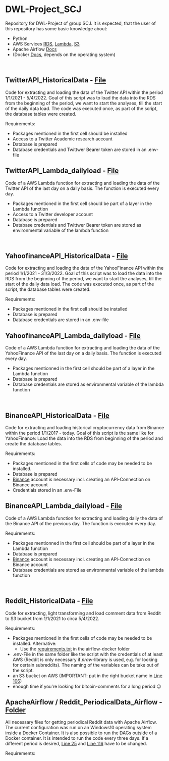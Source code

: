 # DWL-Project_SCJ
Repository for DWL-Project of group SCJ.
It is expected, that the user of this repository has some basic knowledge about:
- Python
- AWS Services [RDS](https://aws.amazon.com/rds/?nc1=h_ls), [Lambda](https://aws.amazon.com/lambda/?nc1=h_ls), [S3](https://aws.amazon.com/s3/?nc1=h_ls)
- Apache Airflow [Docs](https://airflow.apache.org/docs/apache-airflow/stable/index.html)
- (Docker [Docs](https://docs.docker.com/), depends on the operating system)
<br/>

## TwitterAPI_HistoricalData - [File](https://github.com/DataBauHeini/DWL-Project_SCJ/blob/main/TwitterAPI_HistoricalData.ipynb)
Code for extracting and loading the data of the Twitter API within the period 1/1/2021 - 5/4/2022. Goal of this script was to load the data into the RDS from the beginning of the period, we want to start the analyses, till the start of the daily data load. The code was executed once, as part of the script, the database tables were created.

Requirements:
- Packages mentioned in the first cell should be installed
- Access to a Twitter Academic research account
- Database is prepared
- Database credentials and Twittwer Bearer token are stored in an .env-file

## TwitterAPI_Lambda_dailyload - [File](https://github.com/DataBauHeini/DWL-Project_SCJ/blob/main/TwitterAPI_Lambda_dailyload.ipynb)
Code of a AWS Lambda function for extracting and loading the data of the Twitter API of the last day on a daily basis. The function is executed every day.

- Packages mentioned in the first cell should be part of a layer in the Lambda function
- Access to a Twitter developer account
- Database is prepared
- Database credentials and Twittwer Bearer token are stored as environmental variable of the lambda function
<br/>

## YahoofinanceAPI_HistoricalData - [File](https://github.com/DataBauHeini/DWL-Project_SCJ/blob/main/YahoofinanceAPI_HistoricalData.ipynb)
Code for extracting and loading the data of the YahooFinance API within the period 1/1/2021 - 31/3/2022. Goal of this script was to load the data into the RDS from the beginning of the period, we want to start the analyses, till the start of the daily data load. The code was executed once, as part of the script, the database tables were created.

Requirements:
- Packages mentioned in the first cell should be installed
- Database is prepared
- Database credentials are stored in an .env-file

## YahoofinanceAPI_Lambda_dailyload - [File](https://github.com/DataBauHeini/DWL-Project_SCJ/blob/main/YahoofinanceAPI_Lambda_dailyload.ipynb)
Code of a AWS Lambda function for extracting and loading the data of the YahooFinance API of the last day on a daily basis. The function is executed every day.

- Packages mentionned in the first cell should be part of a layer in the Lambda function
- Database is prepared
- Database credentials are stored as environmental variable of the lambda function
<br/>

## BinanceAPI_HistoricalData - [File](https://github.com/DataBauHeini/DWL-Project_SCJ/blob/main/BinanceAPI_HistoricalData.py)
Code for extracting and loading historical cryptocurrency data from Binance within the period 1/1/2017 - today. Goal of this script is the same like for YahooFinance: Load the data into the RDS from beginning of the period and create the database tables.

Requirements:
- Packages mentioned in the first cells of code may be needed to be installed. 
- Database is prepared
- [Binance](https://www.binance.com/en) account is necessary incl. creating an API-Connection on Binance account
- Credentials stored in an .env-File

## BinanceAPI_Lambda_dailyload - [File](https://github.com/DataBauHeini/DWL-Project_SCJ/blob/main/BinanceAPI_Lambda_dailyload.py)
Code of a AWS Lambda function for extracting and loading daily the data of the Binance API of the previous day. The function is executed every day.

Requirements:
- Packages mentionned in the first cell should be part of a layer in the Lambda function
- Database is prepared
- [Binance](https://www.binance.com/en) account is necessary incl. creating an API-Connection on Binance account
- Database credentials are stored as environmental variable of the lambda function
<br/>

## Reddit_HistoricalData - [File](https://github.com/DataBauHeini/DWL-Project_SCJ/blob/main/Reddit_HistoricalData.py)
Code for extracting, light transforming and load comment data from Reddit to S3 bucket from 1/1/2021 to circa 5/4/2022.

Requirements:
- Packages mentioned in the first cells of code may be needed to be installed. Alternative:
  - Use the [requirements.txt](https://github.com/DataBauHeini/DWL-Project_SCJ/blob/main/airflow-docker/requirements.txt) in the airflow-docker folder
- .env-File in the same folder like the script with the credentials of at least AWS (Reddit is only necessary if *praw*-library is used, e.g. for looking for certain subreddits). The naming of the variables can be take out of the script.
- an S3 bucket on AWS (IMPORTANT: put in the right bucket name in [Line 106](https://github.com/DataBauHeini/DWL-Project_SCJ/blob/d396004f4b6df0a8e84ea78e1184e003f31e66da/Reddit_HistoricalData.py#L106))
- enough time if you're looking for bitcoin-comments for a long period 😉

## ApacheAirflow / Reddit_PeriodicalData_Airflow - [Folder](https://github.com/DataBauHeini/DWL-Project_SCJ/tree/main/airflow-docker)
All necessary files for getting periodical Reddit data with Apache Airflow. The current configuration was run on an Windows10 operating system inside a Docker Container. It is also possible to run the DAGs outside of a Docker container. 
It is intended to run the code every three days. If a different period is desired, [Line 25](https://github.com/DataBauHeini/DWL-Project_SCJ/blob/d396004f4b6df0a8e84ea78e1184e003f31e66da/airflow-docker/dags/Reddit_PeriodicalData_Airflow.py#L25) and [Line 116](https://github.com/DataBauHeini/DWL-Project_SCJ/blob/d396004f4b6df0a8e84ea78e1184e003f31e66da/airflow-docker/dags/Reddit_PeriodicalData_Airflow.py#L116) have to be changed.

Requirements:

